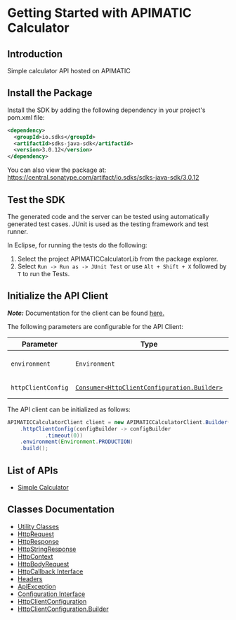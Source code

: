 
# Getting Started with APIMATIC Calculator

## Introduction

Simple calculator API hosted on APIMATIC

## Install the Package

Install the SDK by adding the following dependency in your project's pom.xml file:

```xml
<dependency>
  <groupId>io.sdks</groupId>
  <artifactId>sdks-java-sdk</artifactId>
  <version>3.0.12</version>
</dependency>
```

You can also view the package at:
https://central.sonatype.com/artifact/io.sdks/sdks-java-sdk/3.0.12

## Test the SDK

The generated code and the server can be tested using automatically generated test cases.
JUnit is used as the testing framework and test runner.

In Eclipse, for running the tests do the following:

1. Select the project APIMATICCalculatorLib from the package explorer.
2. Select `Run -> Run as -> JUnit Test` or use `Alt + Shift + X` followed by `T` to run the Tests.

## Initialize the API Client

**_Note:_** Documentation for the client can be found [here.](https://www.github.com/Syed-Subtain/sdks-java-java-sdk/tree/3.0.12/doc/client.md)

The following parameters are configurable for the API Client:

| Parameter | Type | Description |
|  --- | --- | --- |
| `environment` | `Environment` | The API environment. <br> **Default: `Environment.PRODUCTION`** |
| `httpClientConfig` | [`Consumer<HttpClientConfiguration.Builder>`](https://www.github.com/Syed-Subtain/sdks-java-java-sdk/tree/3.0.12/doc/http-client-configuration-builder.md) | Set up Http Client Configuration instance. |

The API client can be initialized as follows:

```java
APIMATICCalculatorClient client = new APIMATICCalculatorClient.Builder()
    .httpClientConfig(configBuilder -> configBuilder
            .timeout(0))
    .environment(Environment.PRODUCTION)
    .build();
```

## List of APIs

* [Simple Calculator](https://www.github.com/Syed-Subtain/sdks-java-java-sdk/tree/3.0.12/doc/controllers/simple-calculator.md)

## Classes Documentation

* [Utility Classes](https://www.github.com/Syed-Subtain/sdks-java-java-sdk/tree/3.0.12/doc/utility-classes.md)
* [HttpRequest](https://www.github.com/Syed-Subtain/sdks-java-java-sdk/tree/3.0.12/doc/http-request.md)
* [HttpResponse](https://www.github.com/Syed-Subtain/sdks-java-java-sdk/tree/3.0.12/doc/http-response.md)
* [HttpStringResponse](https://www.github.com/Syed-Subtain/sdks-java-java-sdk/tree/3.0.12/doc/http-string-response.md)
* [HttpContext](https://www.github.com/Syed-Subtain/sdks-java-java-sdk/tree/3.0.12/doc/http-context.md)
* [HttpBodyRequest](https://www.github.com/Syed-Subtain/sdks-java-java-sdk/tree/3.0.12/doc/http-body-request.md)
* [HttpCallback Interface](https://www.github.com/Syed-Subtain/sdks-java-java-sdk/tree/3.0.12/doc/http-callback-interface.md)
* [Headers](https://www.github.com/Syed-Subtain/sdks-java-java-sdk/tree/3.0.12/doc/headers.md)
* [ApiException](https://www.github.com/Syed-Subtain/sdks-java-java-sdk/tree/3.0.12/doc/api-exception.md)
* [Configuration Interface](https://www.github.com/Syed-Subtain/sdks-java-java-sdk/tree/3.0.12/doc/configuration-interface.md)
* [HttpClientConfiguration](https://www.github.com/Syed-Subtain/sdks-java-java-sdk/tree/3.0.12/doc/http-client-configuration.md)
* [HttpClientConfiguration.Builder](https://www.github.com/Syed-Subtain/sdks-java-java-sdk/tree/3.0.12/doc/http-client-configuration-builder.md)

